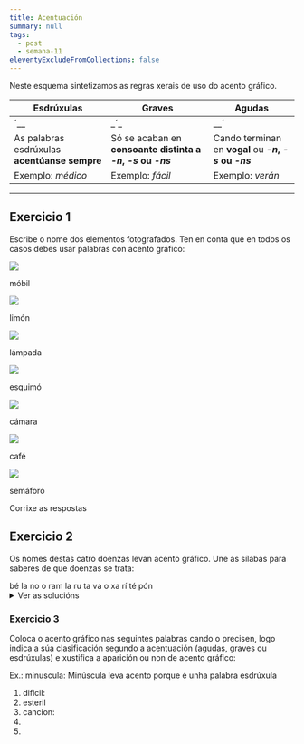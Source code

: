 ```yaml
---
title: Acentuación
summary: null
tags:
  - post
  - semana-11
eleventyExcludeFromCollections: false
---
```

Neste esquema sintetizamos as regras xerais de uso do acento gráfico.

| Esdrúxulas                                                                 | Graves                                                                     | Agudas                                                                     |
| -------------------------------------------------------------------------- | -------------------------------------------------------------------------- | -------------------------------------------------------------------------- |
| <e-tag color=2>´</e-tag><e-tag color=1>\_</e-tag><e-tag color=1>\_</e-tag> | <e-tag color=1>\_</e-tag><e-tag color=2>´</e-tag><e-tag color=1>\_</e-tag> | <e-tag color=1>\_</e-tag><e-tag color=1>\_</e-tag><e-tag color=2>´</e-tag> |
| As palabras esdrúxulas **acentúanse sempre**                               | Só se acaban en **consoante distinta a *\-n*, *\-s* ou *\-ns***            | Cando terminan en **vogal** ou ***\-n*, *\-s* ou *\-ns***                  |
| Exemplo: *médico*                                                          | Exemplo: *fácil*                                                           | Exemplo: *verán*                                                           |

- - -

## Exercicio 1

Escribe o nome dos elementos fotografados. Ten en conta que en todos os casos debes usar palabras con acento gráfico:

![](/static/img/móbil.jpg)

<e-answer> móbil </e-answer>

![](/static/img/limón.jpg)

<e-answer> limón </e-answer>

![](/static/img/lámpada.jpg)

<e-answer> lámpada </e-answer>

![](/static/img/esquimó.jpg)

<e-answer> esquimó </e-answer>

![](/static/img/cámara.jpg)

<e-answer> cámara </e-answer>

![](/static/img/café.jpg)

<e-answer> café </e-answer>

![](/static/img/semáforo.jpg)

<e-answer> semáforo </e-answer>

<e-validate>Corrixe as respostas</e-validate>

## Exercicio 2

Os nomes destas catro doenzas levan acento gráfico. Une as sílabas para saberes de que doenzas se trata:

<e-layout>
<e-tag color=3>bé</e-tag> 
<e-tag color=4>la</e-tag> 
<e-tag color=1>no</e-tag>
<e-tag color=4>o</e-tag> 
<e-tag color=2>ram</e-tag>
<e-tag color=3>la</e-tag> 
<e-tag color=3>ru</e-tag> 
<e-tag color=1>ta</e-tag> 
<e-tag color=4>va</e-tag> 
<e-tag color=3>o</e-tag>
<e-tag color=2>xa</e-tag> 
<e-tag color=4>rí</e-tag> 
<e-tag color=1>té</e-tag>  
<e-tag color=2>pón</e-tag> 

</e-layout>

<details>

<summary>Ver as solucións</summary>

1. <e-tag color=1>té</e-tag><e-tag color=1>ta</e-tag><e-tag color=1>no</e-tag>
2. <e-tag color=2>xa</e-tag><e-tag color=2>ram</e-tag><e-tag color=2>pón</e-tag>
3. <e-tag color=3>ru</e-tag><e-tag color=3>bé</e-tag><e-tag color=3>o</e-tag><e-tag color=3>la</e-tag>
4. <e-tag color=4>va</e-tag><e-tag color=4>rí</e-tag><e-tag color=4>o</e-tag><e-tag color=4>la</e-tag>

</details>

### Exercicio 3

Coloca o acento gráfico nas seguintes palabras cando o precisen, logo indica a súa clasificación segundo a acentuación (agudas, graves ou esdrúxulas) e xustifica a aparición ou non de acento gráfico:

Ex.: minuscula: Minúscula leva acento porque é unha palabra esdrúxula

1. dificil: 
2. esteril
3. cancion:
4.
5.